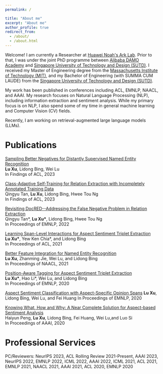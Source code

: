 ```yaml
---
permalink: /

title: "About me"
excerpt: "About me"
author_profile: true
redirect_from: 
  - /about/
  - /about.html
---
```


Welcome! I am currently a Researcher at [Huawei Noah's Ark Lab](http://dev3.noahlab.com.hk/). Prior to that, I was under the joint PhD programme between [Alibaba DAMO Academy](https://damo.alibaba.com/) and [Singapore University of Technology and Design (SUTD)](https://www.sutd.edu.sg/). I received my Master of Engineering degree from the [Massachusetts Institute of Technology (MIT)](https://www.mit.edu/), and my Bachelor of Engineering (with SUMMA CUM LAUDE) from the [Singapore University of Technology and Design (SUTD)](https://www.sutd.edu.sg/).

My work has been published in conferences including ACL, EMNLP, NAACL, and AAAI. My research focuses on Natural Language Processing (NLP), including information extraction and sentiment analysis. While my primary focus is on NLP, I also spend some of my time in general machine learning and Computer Vision (CV) fields.

Recently, I am working on retrieval-augmented large language models (LLMs).


Publications
======
[Sampling Better Negatives for Distantly Supervised Named Entity Recognition]()<br/>
**Lu Xu**, Lidong Bing, Wei Lu<br/>
In Findings of ACL, 2023

[Class-Adaptive Self-Training for Relation Extraction with Incompletely Annotated Training Data]()<br/>
Qingyu Tan, **Lu Xu**, Lidong Bing, Hwee Tou Ng<br/>
In Findings of ACL, 2023

[Revisiting DocRED--Addressing the False Negative Problem in Relation Extraction](https://aclanthology.org/2022.emnlp-main.580.pdf)<br/>
Qingyu Tan\*, **Lu Xu\***, Lidong Bing, Hwee Tou Ng<br/>
In Proceedings of EMNLP, 2022

[Learning Span-Level Interactions for Aspect Sentiment Triplet Extraction](https://aclanthology.org/2021.acl-long.367.pdf)<br/>
**Lu  Xu\***, Yew Ken Chia\*, and Lidong Bing<br/>
In Proceedings of ACL, 2021

[Better Feature Integration for Named Entity Recognition](https://arxiv.org/pdf/2104.05316.pdf)<br/>
**Lu  Xu**, Zhanming Jie, Wei Lu, and Lidong Bing<br/>
In Proceedings of NAACL, 2021

[Position-Aware Tagging for Aspect Sentiment Triplet Extraction](https://arxiv.org/pdf/2010.02609.pdf)<br/>
**Lu  Xu\***,  Hao  Li\*,  Wei  Lu,  and  Lidong  Bing<br/>
In Proceedings of EMNLP, 2020

[Aspect Sentiment Classification with Aspect-Specific Opinion Spans](https://arxiv.org/pdf/2010.02696.pdf)
**Lu  Xu**, Lidong Bing, Wei Lu, and Fei Huang
In Proceedings of EMNLP, 2020

[Knowing What, How and Why: A Near Complete Solution for Aspect-based Sentiment Analysis](https://ojs.aaai.org//index.php/AAAI/article/view/6383)<br/>
Haiyun Peng, **Lu Xu**, Lidong Bing, Fei Huang, Wei Lu,and  Luo  Si<br/>
In Proceedings of AAAI, 2020


Professional Services
======
PC/Reviewers: NeurIPS 2023, ACL Rolling Review 2021-Present, AAAI 2023, NeurIPS  2022, EMNLP 2022, ICML 2022,  AAAI 2022, ICML 2021,  ACL 2021, EMNLP 2021,  NAACL 2021, AAAI 2021, ACL 2020,  EMNLP 2020
